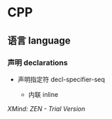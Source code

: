 # CPP

## 语言 language

### 声明 declarations

-  声明指定符 decl-specifier-seq 

	- 内联 inline

*XMind: ZEN - Trial Version*